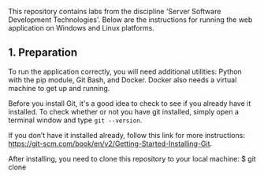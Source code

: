 This repository contains labs from the discipline 'Server Software Development Technologies'. Below are the instructions for running the web application on Windows and Linux platforms.

## 1. Preparation

To run the application correctly, you will need additional utilities: Python with the pip module, Git Bash, and Docker. Docker also needs a virtual machine to get up and running.


Before you install Git, it's a good idea to check to see if you already have it installed. To check whether or not you have git installed, simply open a terminal window and type `git --version`.

If you don’t have it installed already, follow this link for more instructions: https://git-scm.com/book/en/v2/Getting-Started-Installing-Git.

After installing, you need to clone this repository to your local machine:
$ git clone 
